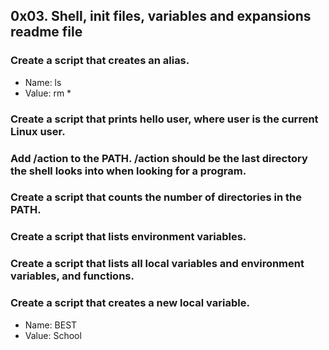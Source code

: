 ## 0x03. Shell, init files, variables and expansions readme file
### Create a script that creates an alias.
* Name: ls
* Value: rm *
### Create a script that prints hello user, where user is the current Linux user.
### Add /action to the PATH. /action should be the last directory the shell looks into when looking for a program.
### Create a script that counts the number of directories in the PATH.
### Create a script that lists environment variables.
### Create a script that lists all local variables and environment variables, and functions.
### Create a script that creates a new local variable.
* Name: BEST
* Value: School
